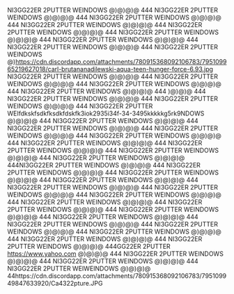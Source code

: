 NI3GG22ER 2PUTTER WEINDOWS @)@)@)@ 444 NI3GG22ER 2PUTTER WEINDOWS @)@)@)@ 444 NI3GG22ER 2PUTTER WEINDOWS @)@)@)@ 444 NI3GG22ER 2PUTTER WEINDOWS @)@)@)@ 444 NI3GG22ER 2PUTTER WEINDOWS @)@)@)@ 444 NI3GG22ER 2PUTTER WEINDOWS @)@)@)@ 444 NI3GG22ER 2PUTTER WEINDOWS @)@)@)@ 444 NI3GG22ER 2PUTTER WEINDOWS @)@)@)@ 444 NI3GG22ER 2PUTTER WEINDOWS @)https://cdn.discordapp.com/attachments/780915368092106783/795109965219627018/carl-brutananadilewski-aqua-teen-hunger-force-6.93.jpg NI3GG22ER 2PUTTER WEINDOWS @)@)@)@ 444 NI3GG22ER 2PUTTER WEINDOWS @)@)@)@ 444 NI3GG22ER 2PUTTER WEINDOWS @)@)@)@ 444 NI3GG22ER 2PUTTER WEINDOWS @)@)@)@ 444 )@)@)@ 444 NI3GG22ER 2PUTTER WEINDOWS @)@)@)@ 444 NI3GG22ER 2PUTTER WEINDOWS @)@)@)@ 444 NI3GG22ER 2PUTTER WEIfdkskfsdkfksdkfdskfk3iok2935i34f-34-3495kkkkkg5rk9NDOWS @)@)@)@ 444 NI3GG22ER 2PUTTER WEINDOWS @)@)@)@ 444 NI3GG22ER 2PUTTER WEINDOWS @)@)@)@ 444 NI3GG22ER 2PUTTER WEINDOWS @)@)@)@ 444 NI3GG22ER 2PUTTER WEINDOWS @)@)@)@ 444 NI3GG22ER 2PUTTER WEINDOWS @)@)@)@ 444 NI3GG22ER 2PUTTER WEINDOWS @)@)@)@ 444 NI3GG22ER 2PUTTER WEINDOWS @)@)@)@ 444 NI3GG22ER 2PUTTER WEINDOWS @)@)@)@ 444NI3GG22ER 2PUTTER WEINDOWS @)@)@)@ 444 NI3GG22ER 2PUTTER WEINDOWS @)@)@)@ 444 NI3GG22ER 2PUTTER WEINDOWS @)@)@)@ 444 NI3GG22ER 2PUTTER WEINDOWS @)@)@)@ 444 NI3GG22ER 2PUTTER WEINDOWS @)@)@)@ 444 NI3GG22ER 2PUTTER WEINDOWS @)@)@)@ 444 NI3GG22ER 2PUTTER WEINDOWS @)@)@)@ 444 NI3GG22ER 2PUTTER WEINDOWS @)@)@)@ 444 NI3GG22ER 2PUTTER WEINDOWS @)@)@)@ 444 NI3GG22ER 2PUTTER WEINDOWS @)@)@)@ 444 NI3GG22ER 2PUTTER WEINDOWS @)@)@)@ 444 NI3GG22ER 2PUTTER WEINDOWS @)@)@)@ 444 NI3GG22ER 2PUTTER WEINDOWS @)@)@)@ 444 NI3GG22ER 2PUTTER WEINDOWS @)@)@)@ 444 NI3GG22ER 2PUTTER WEINDOWS @)@)@)@ 444 NI3GG22ER 2PUTTER WEINDOWS @)@)@)@ 444GG22ER 2PUTTER https://www.yahoo.com @)@)@)@ 444 NI3GG22ER 2PUTTER WEINDOWS @)@)@)@ 444 NI3GG22ER 2PUTTER WEINDOWS @)@)@)@ 444 NI3GG22ER 2PUTTER WEIWEINDOWS @)@)@)@ 44https://cdn.discordapp.com/attachments/780915368092106783/795109949847633920/Ca4322pture.JPG
